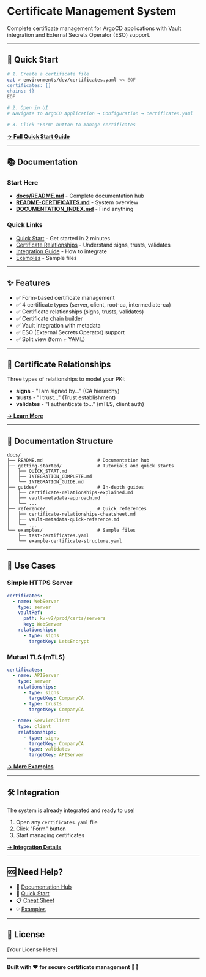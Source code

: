 # Certificate Management System

Complete certificate management for ArgoCD applications with Vault integration and External Secrets Operator (ESO) support.

---

## 🚀 Quick Start

```bash
# 1. Create a certificate file
cat > environments/dev/certificates.yaml << EOF
certificates: []
chains: {}
EOF

# 2. Open in UI
# Navigate to ArgoCD Application → Configuration → certificates.yaml

# 3. Click "Form" button to manage certificates
```

**[→ Full Quick Start Guide](docs/getting-started/QUICK_START.md)**

---

## 📚 Documentation

### Start Here
- **[docs/README.md](docs/README.md)** - Complete documentation hub
- **[README-CERTIFICATES.md](README-CERTIFICATES.md)** - System overview
- **[DOCUMENTATION_INDEX.md](DOCUMENTATION_INDEX.md)** - Find anything

### Quick Links
- [Quick Start](docs/getting-started/QUICK_START.md) - Get started in 2 minutes
- [Certificate Relationships](docs/guides/certificate-relationships-explained.md) - Understand signs, trusts, validates
- [Integration Guide](docs/getting-started/INTEGRATION_GUIDE.md) - How to integrate
- [Examples](docs/examples/) - Sample files

---

## ✨ Features

- ✅ Form-based certificate management
- ✅ 4 certificate types (server, client, root-ca, intermediate-ca)
- ✅ Certificate relationships (signs, trusts, validates)
- ✅ Certificate chain builder
- ✅ Vault integration with metadata
- ✅ ESO (External Secrets Operator) support
- ✅ Split view (form + YAML)

---

## 🔐 Certificate Relationships

Three types of relationships to model your PKI:

- **signs** - "I am signed by..." (CA hierarchy)
- **trusts** - "I trust..." (Trust establishment)
- **validates** - "I authenticate to..." (mTLS, client auth)

**[→ Learn More](docs/guides/certificate-relationships-explained.md)**

---

## 📖 Documentation Structure

```
docs/
├── README.md                    # Documentation hub
├── getting-started/             # Tutorials and quick starts
│   ├── QUICK_START.md
│   ├── INTEGRATION_COMPLETE.md
│   └── INTEGRATION_GUIDE.md
├── guides/                      # In-depth guides
│   ├── certificate-relationships-explained.md
│   ├── vault-metadata-approach.md
│   └── ...
├── reference/                   # Quick references
│   ├── certificate-relationships-cheatsheet.md
│   ├── vault-metadata-quick-reference.md
│   └── ...
└── examples/                    # Sample files
    ├── test-certificates.yaml
    └── example-certificate-structure.yaml
```

---

## 🎯 Use Cases

### Simple HTTPS Server
```yaml
certificates:
  - name: WebServer
    type: server
    vaultRef:
      path: kv-v2/prod/certs/servers
      key: WebServer
    relationships:
      - type: signs
        targetKey: LetsEncrypt
```

### Mutual TLS (mTLS)
```yaml
certificates:
  - name: APIServer
    type: server
    relationships:
      - type: signs
        targetKey: CompanyCA
      - type: trusts
        targetKey: CompanyCA

  - name: ServiceClient
    type: client
    relationships:
      - type: signs
        targetKey: CompanyCA
      - type: validates
        targetKey: APIServer
```

**[→ More Examples](docs/examples/)**

---

## 🛠️ Integration

The system is already integrated and ready to use!

1. Open any `certificates.yaml` file
2. Click "Form" button
3. Start managing certificates

**[→ Integration Details](docs/getting-started/INTEGRATION_COMPLETE.md)**

---

## 🆘 Need Help?

- 📖 [Documentation Hub](docs/README.md)
- 🚀 [Quick Start](docs/getting-started/QUICK_START.md)
- 📋 [Cheat Sheet](docs/reference/certificate-relationships-cheatsheet.md)
- 💡 [Examples](docs/examples/)

---

## 📝 License

[Your License Here]

---

**Built with ❤️ for secure certificate management** 🔐✨
